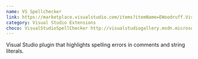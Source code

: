 ```yaml
---
name: VS Spellchecker
link: https://marketplace.visualstudio.com/items?itemName=EWoodruff.VisualStudioSpellChecker
category: Visual Studio Extensions
choco: VisualStudioSpellChecker http://visualstudiogallery.msdn.microsoft.com/a23de100-31a1-405c-b4b7-d6be40c3dfff/file/104494/5/VSSpellCheckerPackage.vsix
---
```


Visual Studio plugin that highlights spelling errors in comments and string literals.